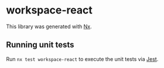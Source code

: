 # workspace-react

This library was generated with [Nx](https://nx.dev).

## Running unit tests

Run `nx test workspace-react` to execute the unit tests via [Jest](https://jestjs.io).
